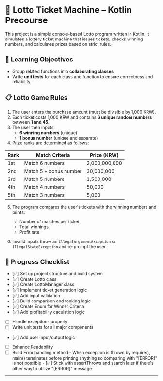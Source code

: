 # 🎰 Lotto Ticket Machine – Kotlin Precourse

This project is a simple console-based Lotto program written in Kotlin. It simulates a lottery ticket machine that issues tickets, checks winning numbers, and calculates prizes based on strict rules.

## 🧠 Learning Objectives

- Group related functions into **collaborating classes**
- Write **unit tests** for each class and function to ensure correctness and reliability

## 📋 Lotto Game Rules

1. The user enters the purchase amount (must be divisible by 1,000 KRW).
2. Each ticket costs 1,000 KRW and contains **6 unique random numbers** between **1 and 45**.
3. The user then inputs:
   - **6 winning numbers** (unique)
   - **1 bonus number** (unique and separate)
4. Prize ranks are determined as follows:

| Rank | Match Criteria                    | Prize (KRW)         |
|------|-----------------------------------|---------------------|
| 1st  | Match 6 numbers                   | 2,000,000,000       |
| 2nd  | Match 5 + bonus number            | 30,000,000          |
| 3rd  | Match 5 numbers                   | 1,500,000           |
| 4th  | Match 4 numbers                   | 50,000              |
| 5th  | Match 3 numbers                   | 5,000               |

5. The program compares the user's tickets with the winning numbers and prints:
   - Number of matches per ticket
   - Total winnings
   - Profit rate

6. Invalid inputs throw an `IllegalArgumentException` or `IllegalStateException` and re-prompt the user.

## 🚧 Progress Checklist

- [✅] Set up project structure and build system
- [✅] Create Lotto class
- [✅] Create LottoManager class
- [✅] Implement ticket generation logic
- [✅] Add input validation
- [✅] Build comparison and ranking logic
- [✅] Create Enum for Winner Criteria
- [✅] Add profitability caculation logic
- [ ] Handle exceptions properly
- [ ] Write unit tests for all major components
- [✅] Add user input/output logic
- [ ] Enhance Readability
- [ ] Build Error handling method
      - When exception is thrown by require(), main() terminates before printing anything so comparing with "[ERROR]" is not possible
      - [✅] Stick with assertThrows and search later if there's other way to utilize "[ERROR]" message

---
